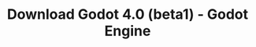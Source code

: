 ---
# Generated by /tools/generators/src/download_archive_generator !!! do not edit by hand !!!
title: 'Download Godot 4.0 (beta1) - Godot Engine'
type: 'download/archive'
name: '4.0'
flavor: 'beta1'
release_date: '2022-09-15T03:00:00-00:00'
release_notes: 'article/dev-snapshot-godot-4-0-beta-1/'
primaryPlatforms:
  - 'android.apk'
  - 'linux.64'
  - 'macos.universal'
  - 'windows.64'
  - 'web'
  - 'templates'
links:
  android.apk:
    name: 'android.apk'
    title: 'Android'
    caption: 'Universal APK (ARM64 + ARMv7 + x86_64 + x86)'
    tags:
      - 'APK download'
      - 'ARM64/v7'
      - 'x86 (64 & 32 bit)'
    hosts:
      github_builds:
        regular: 'https://github.com/godotengine/godot-builds/releases/download/4.0-beta1/Godot_v4.0-beta1_android_editor.apk'
        mono: '#'
      github:
        regular: 'https://github.com/godotengine/godot/releases/download/4.0-beta1/Godot_v4.0-beta1_android_editor.apk'
        mono: '#'
  linux.64:
    name: 'linux.64'
    title: 'Linux'
    caption: 'Standard (x86_64)'
    tags:
      - '64 bit'
    hosts:
      github_builds:
        regular: 'https://github.com/godotengine/godot-builds/releases/download/4.0-beta1/Godot_v4.0-beta1_linux.x86_64.zip'
        mono: 'https://github.com/godotengine/godot-builds/releases/download/4.0-beta1/Godot_v4.0-beta1_mono_linux_x86_64.zip'
      github:
        regular: 'https://github.com/godotengine/godot/releases/download/4.0-beta1/Godot_v4.0-beta1_linux.x86_64.zip'
        mono: 'https://github.com/godotengine/godot/releases/download/4.0-beta1/Godot_v4.0-beta1_mono_linux_x86_64.zip'
  macos.universal:
    name: 'macos.universal'
    title: 'macOS'
    caption: 'Universal (x86_64 + Apple Silicon)'
    tags:
      - 'Intel/Apple Silicon'
      - '64 bit'
    hosts:
      github_builds:
        regular: 'https://github.com/godotengine/godot-builds/releases/download/4.0-beta1/Godot_v4.0-beta1_macos.universal.zip'
        mono: 'https://github.com/godotengine/godot-builds/releases/download/4.0-beta1/Godot_v4.0-beta1_mono_macos.universal.zip'
      github:
        regular: 'https://github.com/godotengine/godot/releases/download/4.0-beta1/Godot_v4.0-beta1_macos.universal.zip'
        mono: 'https://github.com/godotengine/godot/releases/download/4.0-beta1/Godot_v4.0-beta1_mono_macos.universal.zip'
  windows.64:
    name: 'windows.64'
    title: 'Windows'
    caption: 'Standard (x86_64)'
    tags:
      - '64 bit'
    hosts:
      github_builds:
        regular: 'https://github.com/godotengine/godot-builds/releases/download/4.0-beta1/Godot_v4.0-beta1_win64.exe.zip'
        mono: 'https://github.com/godotengine/godot-builds/releases/download/4.0-beta1/Godot_v4.0-beta1_mono_win64.zip'
      github:
        regular: 'https://github.com/godotengine/godot/releases/download/4.0-beta1/Godot_v4.0-beta1_win64.exe.zip'
        mono: 'https://github.com/godotengine/godot/releases/download/4.0-beta1/Godot_v4.0-beta1_mono_win64.zip'
  web:
    name: 'web'
    title: 'Web editor'
    caption: ''
    tags:
      - 'Self-hosted'
      - 'Cross-platform'
    hosts:
      github_builds:
        regular: 'https://github.com/godotengine/godot-builds/releases/download/4.0-beta1/Godot_v4.0-beta1_web_editor.zip'
        mono: '#'
      github:
        regular: 'https://github.com/godotengine/godot/releases/download/4.0-beta1/Godot_v4.0-beta1_web_editor.zip'
        mono: '#'
  linux.arm64:
    name: 'linux.arm64'
    title: 'Linux'
    caption: 'Standard (ARM64)'
    tags:
      - 'ARM64'
      - '64 bit'
    hosts:
      github_builds:
        regular: 'https://github.com/godotengine/godot-builds/releases/download/4.0-beta1/Godot_v4.0-beta1_linux.arm64.zip'
        mono: 'https://github.com/godotengine/godot-builds/releases/download/4.0-beta1/Godot_v4.0-beta1_mono_linux_arm64.zip'
      github:
        regular: 'https://github.com/godotengine/godot/releases/download/4.0-beta1/Godot_v4.0-beta1_linux.arm64.zip'
        mono: 'https://github.com/godotengine/godot/releases/download/4.0-beta1/Godot_v4.0-beta1_mono_linux_arm64.zip'
  linux.32:
    name: 'linux.32'
    title: 'Linux'
    caption: 'Standard (x86)'
    tags:
      - '32 bit'
    hosts:
      github_builds:
        regular: 'https://github.com/godotengine/godot-builds/releases/download/4.0-beta1/Godot_v4.0-beta1_linux.x86_32.zip'
        mono: 'https://github.com/godotengine/godot-builds/releases/download/4.0-beta1/Godot_v4.0-beta1_mono_linux_x86_32.zip'
      github:
        regular: 'https://github.com/godotengine/godot/releases/download/4.0-beta1/Godot_v4.0-beta1_linux.x86_32.zip'
        mono: 'https://github.com/godotengine/godot/releases/download/4.0-beta1/Godot_v4.0-beta1_mono_linux_x86_32.zip'
  linux.arm32:
    name: 'linux.arm32'
    title: 'Linux'
    caption: 'Standard (ARM32)'
    tags:
      - 'ARM32'
      - '32 bit'
    hosts:
      github_builds:
        regular: 'https://github.com/godotengine/godot-builds/releases/download/4.0-beta1/Godot_v4.0-beta1_linux.arm32.zip'
        mono: 'https://github.com/godotengine/godot-builds/releases/download/4.0-beta1/Godot_v4.0-beta1_mono_linux_arm32.zip'
      github:
        regular: 'https://github.com/godotengine/godot/releases/download/4.0-beta1/Godot_v4.0-beta1_linux.arm32.zip'
        mono: 'https://github.com/godotengine/godot/releases/download/4.0-beta1/Godot_v4.0-beta1_mono_linux_arm32.zip'
  windows.32:
    name: 'windows.32'
    title: 'Windows'
    caption: 'Standard (x86)'
    tags:
      - '32 bit'
    hosts:
      github_builds:
        regular: 'https://github.com/godotengine/godot-builds/releases/download/4.0-beta1/Godot_v4.0-beta1_win32.exe.zip'
        mono: 'https://github.com/godotengine/godot-builds/releases/download/4.0-beta1/Godot_v4.0-beta1_mono_win32.zip'
      github:
        regular: 'https://github.com/godotengine/godot/releases/download/4.0-beta1/Godot_v4.0-beta1_win32.exe.zip'
        mono: 'https://github.com/godotengine/godot/releases/download/4.0-beta1/Godot_v4.0-beta1_mono_win32.zip'
  aar_library:
    name: 'aar_library'
    title: 'AAR library'
    caption: ''
    tags:
      - 'Android plugins'
      - 'Java'
      - 'Kotlin'
    hosts:
      github_builds:
        regular: 'https://github.com/godotengine/godot-builds/releases/download/4.0-beta1/godot-lib.4.0.beta1.template_release.aar'
        mono: '#'
      github:
        regular: 'https://github.com/godotengine/godot/releases/download/4.0-beta1/godot-lib.4.0.beta1.template_release.aar'
        mono: '#'
  templates:
    name: 'templates'
    title: 'Export templates'
    caption: ''
    tags:
      - 'Used to export your games to all supported platforms'
    hosts:
      github_builds:
        regular: 'https://github.com/godotengine/godot-builds/releases/download/4.0-beta1/Godot_v4.0-beta1_export_templates.tpz'
        mono: 'https://github.com/godotengine/godot-builds/releases/download/4.0-beta1/Godot_v4.0-beta1_mono_export_templates.tpz'
      github:
        regular: 'https://github.com/godotengine/godot/releases/download/4.0-beta1/Godot_v4.0-beta1_export_templates.tpz'
        mono: 'https://github.com/godotengine/godot/releases/download/4.0-beta1/Godot_v4.0-beta1_mono_export_templates.tpz'
---